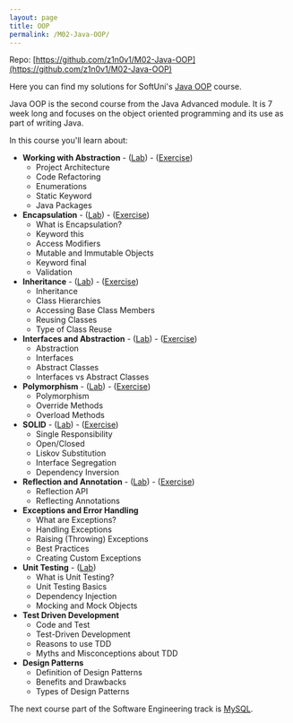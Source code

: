 ```yaml
---
layout: page
title: OOP
permalink: /M02-Java-OOP/
---
```


Repo: [https://github.com/z1n0v1/M02-Java-OOP](https://github.com/z1n0v1/M02-Java-OOP)

Here you can find my solutions for SoftUni's [Java OOP](https://softuni.bg/trainings/3587/java-oop-february-2022) course.

Java OOP is the second course from the Java Advanced module. It is 7 week long and focuses on the object oriented programming and its use as part of writing Java.

In this course you'll learn about:

 - __Working with Abstraction__ - \([Lab](https://github.com/z1n0v1/M02-Java-OOP/tree/main/03L-Lab)\) - \([Exercise](https://github.com/z1n0v1/M02-Java-OOP/tree/main/04E-Exercise)\)
   - Project Architecture
   - Code Refactoring
   - Enumerations
   - Static Keyword
   - Java Packages
 - __Encapsulation__ - \([Lab](https://github.com/z1n0v1/M02-Java-OOP/tree/main/05L-Encapsulation)\) - \([Exercise](https://github.com/z1n0v1/M02-Java-OOP/tree/main/06E-Encapsulation)\)
   - What is Encapsulation?
   - Keyword this
   - Access Modifiers
   - Mutable and Immutable Objects
   - Keyword final
   - Validation
 - __Inheritance__ -  \([Lab](https://github.com/z1n0v1/M02-Java-OOP/tree/main/07L-Inheritance)\) - \([Exercise](https://github.com/z1n0v1/M02-Java-OOP/tree/main/08E-Inheritance)\)
   - Inheritance
   - Class Hierarchies
   - Accessing Base Class Members
   - Reusing Classes
   - Type of Class Reuse
 - __Interfaces and Abstraction__ - \([Lab](https://github.com/z1n0v1/M02-Java-OOP/tree/main/09L-InterfacesAndAbstraction)\) - \([Exercise](https://github.com/z1n0v1/M02-Java-OOP/tree/main/10E-InterfacesAndAbstraction)\)
   - Abstraction
   - Interfaces
   - Abstract Classes
   - Interfaces vs Abstract Classes
 - __Polymorphism__ - \([Lab](https://github.com/z1n0v1/M02-Java-OOP/tree/main/11L-Polymorphism)\) - \([Exercise](https://github.com/z1n0v1/M02-Java-OOP/tree/main/12E-Polymorphism)\)
   - Polymorphism
   - Override Methods
   - Overload Methods
 - __SOLID__ - \([Lab](https://github.com/z1n0v1/M02-Java-OOP/tree/main/13L-SOLID/L13SOLID)\) - \([Exercise](https://github.com/z1n0v1/M02-Java-OOP/tree/main/14E-SOLID/E14%20-%20Logger)\)
   - Single Responsibility
   - Open/Closed
   - Liskov Substitution
   - Interface Segregation
   - Dependency Inversion
 - __Reflection and Annotation__ - \([Lab](https://github.com/z1n0v1/M02-Java-OOP/tree/main/15L-ReflectionAndAnnotation)\) - \([Exercise](https://github.com/z1n0v1/M02-Java-OOP/tree/main/16E-ReflectionAndAnnotation)\)
   - Reflection API
   - Reflecting Annotations
 - __Exceptions and Error Handling__
   - What are Exceptions?
   - Handling Exceptions
   - Raising (Throwing) Exceptions
   - Best Practices
   - Creating Custom Exceptions
 - __Unit Testing__ - \([Lab](https://github.com/z1n0v1/M02-Java-OOP/tree/main/19L-UnitTesting)\)
   - What is Unit Testing?
   - Unit Testing Basics
   - Dependency Injection
   - Mocking and Mock Objects
 - __Test Driven Development__
   - Code and Test
   - Test-Driven Development
   - Reasons to use TDD
   - Myths and Misconceptions about TDD
 - __Design Patterns__
   - Definition of Design Patterns
   - Benefits and Drawbacks
   - Types of Design Patterns

The next course part of the Software Engineering track is [MySQL](/M03-MySQL/).